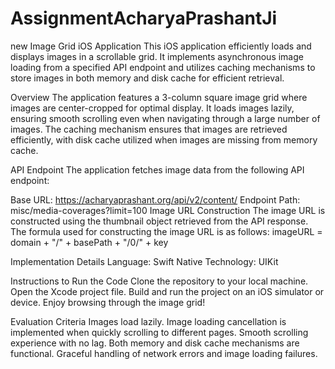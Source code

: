 # AssignmentAcharyaPrashantJi
new
Image Grid iOS Application
This iOS application efficiently loads and displays images in a scrollable grid. It implements asynchronous image loading from a specified API endpoint and utilizes caching mechanisms to store images in both memory and disk cache for efficient retrieval.

Overview
The application features a 3-column square image grid where images are center-cropped for optimal display. It loads images lazily, ensuring smooth scrolling even when navigating through a large number of images. The caching mechanism ensures that images are retrieved efficiently, with disk cache utilized when images are missing from memory cache.

API Endpoint
The application fetches image data from the following API endpoint:

Base URL: https://acharyaprashant.org/api/v2/content/
Endpoint Path: misc/media-coverages?limit=100
Image URL Construction
The image URL is constructed using the thumbnail object retrieved from the API response. The formula used for constructing the image URL is as follows:
imageURL = domain + "/" + basePath + "/0/" + key

Implementation Details
Language: Swift
Native Technology: UIKit

Instructions to Run the Code
Clone the repository to your local machine.
Open the Xcode project file.
Build and run the project on an iOS simulator or device.
Enjoy browsing through the image grid!

Evaluation Criteria
Images load lazily.
Image loading cancellation is implemented when quickly scrolling to different pages.
Smooth scrolling experience with no lag.
Both memory and disk cache mechanisms are functional.
Graceful handling of network errors and image loading failures.
